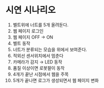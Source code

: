 # 시연 시나리오

1. 벨트위에 너트를 5개 올려둔다.
2. 웹 페이지 로그인
3. 웹 페이지 OFF → ON
4. 벨트 동작
5. 너트가 분류되는 모습을 위에서 보여준다.
6. 적외선 센서위치에서 멈춘다
7. 카메라가 감지 → LED 동작
8. 품질 이상이면 로봇팔이 동작
9. 4개가 끝난 시점에서 웹을 주목
10. 5개가 끝나면 로그가 생성되면서 웹 페이지 변화